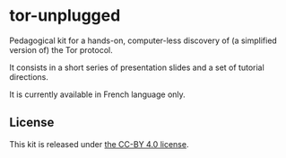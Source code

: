 tor-unplugged
=============

Pedagogical kit for a hands-on, computer-less discovery of (a simplified version of) the Tor protocol.

It consists in a short series of presentation slides and a set of tutorial directions.

It is currently available in French language only.

License
-------

This kit is released under [the CC-BY 4.0 license](http://creativecommons.org/licenses/by/4.0/).
